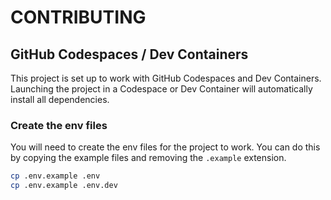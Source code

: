 # CONTRIBUTING

## GitHub Codespaces / Dev Containers

This project is set up to work with GitHub Codespaces and Dev Containers.
Launching the project in a Codespace or Dev Container will automatically install all dependencies.

### Create the env files
You will need to create the env files for the project to work.
You can do this by copying the example files and removing the `.example` extension.

```bash
cp .env.example .env
cp .env.example .env.dev
```
